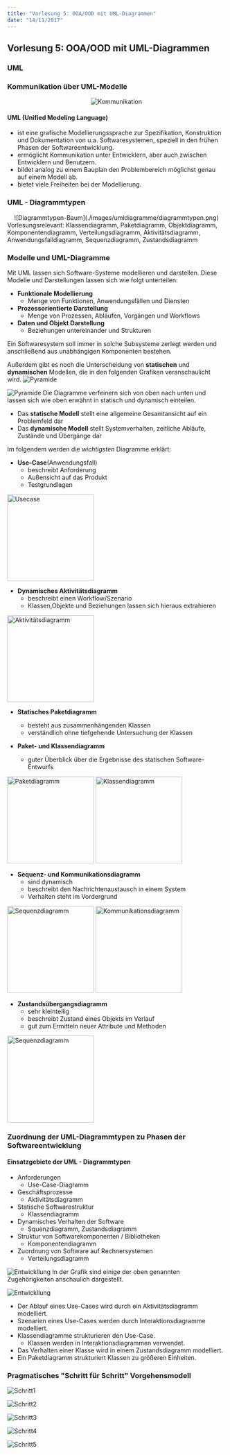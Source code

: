 ```yaml
---
title: "Vorlesung 5: OOA/OOD mit UML-Diagrammen"
date: "14/11/2017"
---
```


## Vorlesung 5: OOA/OOD mit UML-Diagrammen

### UML

### Kommunikation über UML-Modelle
<center>

![Kommunikation](./images/umldiagramme/kommunikationsdiagramm.png)

</center>

#### UML (Unified Modeling Language)
* ist eine grafische Modellierungssprache zur Spezifikation, Konstruktion und Dokumentation von u.a. Softwaresystemen, speziell in den frühen Phasen der Softwareentwicklung.
* ermöglicht Kommunikation unter Entwicklern, aber auch zwischen Entwicklern und Benutzern.
* bildet analog zu einem Bauplan den Problembereich möglichst genau auf einem Modell ab.
* bietet viele Freiheiten bei der Modellierung.

### UML - Diagrammtypen
<center>
![Diagrammtypen-Baum](./images/umldiagramme/diagrammtypen.png)
</center>
Vorlesungsrelevant: Klassendiagramm, Paketdiagramm, Objektdiagramm, Komponentendiagramm, Verteilungsdiagramm, Aktivitätsdiagramm, Anwendungsfalldiagramm, Sequenzdiagramm, Zustandsdiagramm

### Modelle und UML-Diagramme
Mit UML lassen sich Software-Systeme modellieren und darstellen. Diese Modelle und Darstellungen lassen sich wie folgt unterteilen:
* __Funktionale Modellierung__
	* Menge von Funktionen, Anwendungsfällen und Diensten
* __Prozessorientierte Darstellung__
	* Menge von Prozessen, Abläufen, Vorgängen und Workflows
* __Daten und Objekt Darstellung__
	* Beziehungen untereinander und Strukturen

Ein Softwaresystem soll immer in solche Subsysteme zerlegt werden und anschließend aus unabhängigen Komponenten bestehen.

Außerdem gibt es noch die Unterscheidung von __statischen__ und __dynamischen__ Modellen, die in den folgenden Grafiken veranschaulicht wird.
![Pyramide](images/Pyramide.png)

![Pyramide](images/Pyramide2.PNG)
Die Diagramme verfeinern sich von oben nach unten und lassen sich wie oben erwähnt in statisch und dynamisch einteilen.
* Das __statische Modell__ stellt eine allgemeine Gesamtansicht auf ein Problemfeld dar
* Das __dynamische Modell__ stellt Systemverhalten, zeitliche Abläufe, Zustände und Übergänge dar

Im folgendem werden die _wichtigsten_ Diagramme erklärt:
* __Use-Case__(Anwendungsfall)
	* beschreibt Anforderung
	* Außensicht auf das Produkt
	* Testgrundlagen
<img src="images/Usecase.png" alt="Usecase" width="200"/>

* __Dynamisches Aktivitätsdiagramm__
	* beschreibt einen Workflow/Szenario
	* Klassen,Objekte und Beziehungen lassen sich hieraus extrahieren
<img src="images/Aktivitätsdiagramm.png" alt="Aktivitätsdiagramm" width="200"/>

* __Statisches Paketdiagramm__
	* besteht aus zusammenhängenden Klassen
	* verständlich ohne tiefgehende Untersuchung der Klassen

* __Paket- und Klassendiagramm__
	* guter Überblick über die Ergebnisse des statischen Software-Entwurfs
<img src="images/Packetdiagramm.PNG" alt="Paketdiagramm" width="200"/>
<img src="images/Klassendiagramm.png" alt="Klassendiagramm" width="200"/>

* __Sequenz- und Kommunikationsdiagramm__
	* sind dynamisch
	* beschreibt den Nachrichtenaustausch in einem System
	* Verhalten steht im Vordergrund
<img src="images/Squenzdiagramm.png" alt="Sequenzdiagramm" width="200">
<img src="images/Kommunikationsdiagramm.png" alt="Kommunikationsdiagramm" width="200"/>

* __Zustandsübergangsdiagramm__
	* sehr kleinteilig
	* beschreibt Zustand eines Objekts im Verlauf
	* gut zum Ermitteln neuer Attribute und Methoden
<img src="images/Zustandsdiagramm.png" alt="Sequenzdiagramm" width="200"/>


### Zuordnung der UML-Diagrammtypen zu Phasen der Softwareentwicklung

#### Einsatzgebiete der UML - Diagrammtypen
* Anforderungen
    * Use-Case-Diagramm
* Geschäftsprozesse
    * Aktivitätsdiagramm
* Statische Softwarestruktur
    * Klassendiagramm
* Dynamisches Verhalten der Software
    * Squenzdiagramm, Zustandsdiagramm
* Struktur von Softwarekomponenten / Bibliotheken
    * Komponentendiagramm
* Zuordnung von Software auf Rechnersystemen
    * Verteilungsdiagramm

![Entwickllung](images/umldiagramme/diagrammeentwicklung.png)
In der Grafik sind einige der oben genannten Zugehörigkeiten anschaulich dargestellt.

![Entwickllung](images/umldiagramme/zusammenspiel.png)
* Der Ablauf eines Use-Cases wird durch ein Aktivitätsdiagramm modelliert.
* Szenarien eines Use-Cases werden durch Interaktionsdiagramme modelliert.
* Klassendiagramme strukturieren den Use-Case.
    * Klassen werden in Interaktionsdiagrammen verwendet.
* Das Verhalten einer Klasse wird in einem Zustandsdiagramm modelliert.
* Ein Paketdiagramm strukturiert Klassen zu größeren Einheiten.

### Pragmatisches "Schritt für Schritt" Vorgehensmodell

![Schritt1](images/umldiagramme/bild1.png)

![Schritt2](images/umldiagramme/bild2.png)

![Schritt3](images/umldiagramme/bild3.png)

![Schritt4](images/umldiagramme/bild4.png)

![Schritt5](images/umldiagramme/bild5.png)
